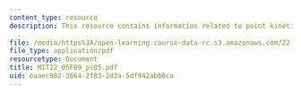 ```yaml
---
content_type: resource
description: This resource contains information related to point kinetics equations
  .
file: /media/https%3A/open-learning-course-data-rc.s3.amazonaws.com/22-05-neutron-science-and-reactor-physics-fall-2009/eaaec90236642f832d2a5df942abb0ca_MIT22_05F09_ps05.pdf
file_type: application/pdf
resourcetype: Document
title: MIT22_05F09_ps05.pdf
uid: eaaec902-3664-2f83-2d2a-5df942abb0ca
---
```


